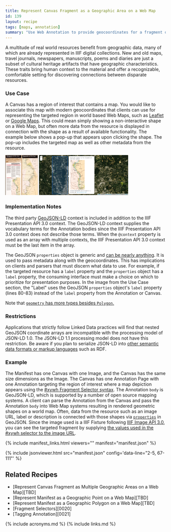 ```yaml
---
title: Represent Canvas Fragment as a Geographic Area on a Web Map
id: 139
layout: recipe
tags: [maps, annotation]
summary: "Use Web Annotation to provide geocoordinates for a fragment of an IIIF Presentation API 3.0 Canvas."
---
```


A multitude of real world resources benefit from geographic data, many of which are already represented in IIIF digital collections. New and old maps, travel journals, newspapers, manuscripts, poems and diaries are just a subset of cultural heritage artifacts that have geographic characteristics. These traits bring human context to the material and offer a recognizable, comfortable setting for discovering connections between disparate resources.

### Use Case 
A Canvas has a region of interest that contains a map. You would like to associate this map with modern geocoordinates that clients can use for representing the targeted region in world based Web Maps, such as [Leaflet](https://leafletjs.com/examples/geojson/) or [Google Maps](https://developers.google.com/maps/documentation/javascript/importing_data). This could mean simply showing a non-interactive shape on a Web Map, but often more data from the resource is displayed in connection with the shape as a result of available functionality. The example below shows a pop-up that appears upon clicking the shape. The pop-up includes the targeted map as well as other metadata from the resource.

<p>
	<a target="_blank" href="https://fixtures.iiif.io/info.html?file=/images/loc/chesapeake_map/88695674.jpg"><img id="orig" onclick="" style="max-height: 125px" src="./images/piece3.png" /></a>
	<img id="leaf" onclick="showBigImage()" style="max-height: 125px" src="./images/leaflet_example.png" />
</p>

### Implementation Notes
The third party [GeoJSON-LD](https://geojson.org/geojson-ld/) context is included in addition to the IIIF Presentation API 3.0 context. The GeoJSON-LD context supplies the vocabulary terms for the Annotation bodies since the IIIF Presentation API 3.0 context does not describe those terms. When the `@context` property is used as an array with multiple contexts, the IIIF Presentation API 3.0 context must be the last item in the array.

The GeoJSON `properties` object is generic and [can be nearly anything](https://tools.ietf.org/html/rfc7946#section-3.2). It is used to pass metadata along with the geocoordinates. This has implications on clients and parsers that must discern what data to use. For example, if the targeted resource has a `label` property and the `properties` object has a `label` property, the consuming interface must make a choice on which to prioritize for presentation purposes. In the image from the Use Case section, the "Label" uses the GeoJSON `properties` object's `label` property (lines 80-83) instead of the `label` property from the Annotation or Canvas.

Note that [`geometry` has more types besides `Polygon`.](https://tools.ietf.org/html/rfc7946#section-3.1)

### Restrictions
Applications that strictly follow Linked Data practices will find that nested GeoJSON coordinate arrays are incompatible with the processing model of JSON-LD 1.0. The JSON-LD 1.1 processing model does not have this restriction. Be aware if you plan to serialize JSON-LD into [other semantic data formats or markup languages](https://www.w3.org/TR/json-ld11/#relationship-to-other-linked-data-formats) such as RDF.  

### Example
The Manifest has one Canvas with one Image, and the Canvas has the same size dimensions as the Image. The Canvas has one Annotation Page with one Annotation targeting the region of interest where a map depiction appears using the [#xywh Fragment Selector syntax](https://www.w3.org/TR/annotation-model/#fragment-selector). The Annotation `body` is GeoJSON-LD, which is supported by a number of open source mapping systems. A client can parse the Annotation from the Canvas and pass the Annotation `body` into Web Map systems resulting in rendered geometric shapes on a world map. Often, data from the resource such as an image URL, label or description is connected with those shapes via [`properties`](https://tools.ietf.org/html/rfc7946#section-3.2) in GeoJSON. Since the image used is a IIIF Fixture following [IIIF Image API 3.0](https://iiif.io/api/image/3.0/), you can see the targeted fragment by supplying [the values used in the #xywh selector to the image URL](https://iiif.io/api/image/3.0/example/reference/43153e2ec7531f14dd1c9b2fc401678a-88695674/920,3600,1510,3000/max/0/default.jpg).   

{% include manifest_links.html viewers="" manifest="manifest.json" %}

{% include jsonviewer.html src="manifest.json" config='data-line="2-5, 67-111"' %}

## Related Recipes
* [Represent Canvas Fragment as Multiple Geographic Areas on a Web Map][TBD]
* [Represent Manifest as a Geographic Point on a Web Map][TBD]
* [Represent Manifest as a Geographic Polygon on a Web Map][TBD]
* [Fragment Selectors][0020]
* [Tagging Annotation][0021]

{% include acronyms.md %}
{% include links.md %}

<div id="bigImage">
	<h4 style="color:white;"> Click Image to Close </h4>
	<img onclick="hideBigImage()" style="max-height: 100%; max-width: 100%;" src="./images/leaflet_example.png" />
</div>

<style>
	#bigImage{
		position: fixed;
		top: 0;
		left : 0;
		height : 100em;
		width: 100%;
		background-color: rgba(0,0,0,.8);
		display:none;
		text-align: center;
		padding-top: 4px;
	}
	img{
		cursor: pointer;
	}
	.imagelink{
	    display: block;
    	text-decoration: none !important;
    	border-bottom: none !important;
	}
	.imagelink:focus{
    	outline: none !important;
	}
</style>

<script type="text/javascript">
	function showBigImage(){
		document.getElementById("bigImage").style.display = "block"
	}
	function hideBigImage(){
		document.getElementById("bigImage").style.display = "none"
	}
</script>
